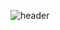 ![header](https://capsule-render.vercel.app/api?type=venom&color=gradient&customColorList=2,2,4,4,8,8,24&height=200&text=Hye's%20Github!&fontSize=25&desc=STUDIO%20FRONTIER💫&fontAlign=50&capsule_render&animation=fadeIn)
